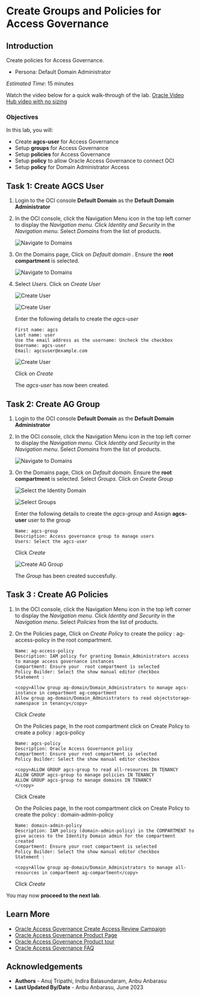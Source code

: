 # Create Groups and Policies for Access Governance

## Introduction

Create policies for Access Governance. 

* Persona: Default Domain Administrator

*Estimated Time*: 15 minutes

Watch the video below for a quick walk-through of the lab.
[Oracle Video Hub video with no sizing](videohub:1_x0vzlnhh)

### Objectives

In this lab, you will:
* Create **agcs-user** for Access Governance 
* Setup **groups** for Access Governance 
* Setup **policies** for Access Governance 
* Setup **policy** to allow Oracle Access Governance to connect OCI
* Setup **policy** for Domain Administrator Access 

## Task 1: Create AGCS User

1. Login to the OCI console **Default Domain** as the **Default Domain Administrator** 

1. In the OCI console, click the Navigation Menu icon in the top left corner to display the *Navigation menu.* Click *Identity and Security* in the *Navigation menu*. Select *Domains* from the list of products.

    ![Navigate to Domains](images/navigate-domains.png)

2. On the Domains page, Click on *Default domain* . Ensure the **root compartment** is selected. 

    ![Navigate to Domains](images/default-domain.png)

3. Select *Users*. Click on *Create User*

    ![Create User](images/select-users.png)

    ![Create User](images/create-user.png)

    Enter the following details to create the *agcs-user* 

    ```
    First name: agcs
    Last name: user
    Use the email address as the username: Uncheck the checkbox 
    Username: agcs-user
    Email: agcsuser@example.com
    ```
    ![Create User](images/createuser-tab.png)

    Click on *Create*

    The *agcs-user* has now been created. 

## Task 2: Create AG Group 

1. Login to the OCI console **Default Domain** as the **Default Domain Administrator** 

2. In the OCI console, click the Navigation Menu icon in the top left corner to display the *Navigation menu.* Click *Identity and Security* in the *Navigation menu*. Select *Domains* from the list of products.

    ![Navigate to Domains](images/navigate-select-domain.png)

3. On the Domains page, Click on *Default domain*. Ensure the **root compartment** is selected. Select *Groups*. Click on *Create Group*

    ![Select the Identity Domain](images/default-domain.png)

    ![Select Groups](images/select-group.png)

    Enter the following details to create the *agcs-group* and Assign **agcs-user** user to the group
    ```
    Name: agcs-group
    Description: Access governance group to manage users 
    Users: Select the agcs-user 
    ```
    Click *Create*

    ![Create AG Group](images/creategroup-tab.png)

    The *Group* has been created succesfully. 


## Task 3 : Create AG Policies 


1. In the OCI console, click the Navigation Menu icon in the top left corner to display the *Navigation menu.* Click *Identity and Security* in the *Navigation menu*. Select *Policies* from the list of products.

2. On the Policies page, Click on *Create Policy* to create the policy : ag-access-policy in the root compartment. 


    ```
    Name: ag-access-policy
    Description: IAM policy for granting Domain_Administrators access to manage access governance instances
    Compartment: Ensure your  root compartment is selected
    Policy Builder: Select the show manual editor checkbox
    Statement :
    ```
     ```
    <copy>Allow group ag-domain/Domain_Administrators to manage agcs-instance in compartment ag-compartment
    Allow group ag-domain/Domain_Administrators to read objectstorage-namespace in tenancy</copy>
      ```  

    Click *Create*


    On the Policies page, In the root compartment click on Create Policy to create a policy : agcs-policy

    ```
    Name: agcs-policy
    Description: Oracle Access Governance policy 
    Compartment: Ensure your root compartment is selected
    Policy Builder: Select the show manual editor checkbox
    ```
    ```
    <copy>ALLOW GROUP agcs-group to read all-resources IN TENANCY
    ALLOW GROUP agcs-group to manage policies IN TENANCY
    ALLOW GROUP agcs-group to manage domains IN TENANCY
    </copy>
    ```
 
    Click Create


   On the Policies page, In the root compartment click on Create Policy to create the policy : domain-admin-policy


    ```
    Name: domain-admin-policy
    Description: IAM policy (domain-admin-policy) in the COMPARTMENT to give access to the Identity Domain admin for the compartment created
    Compartment: Ensure your root compartment is selected
    Policy Builder: Select the show manual editor checkbox
    Statement :
    ```

    ```
    <copy>Allow group ag-domain/Domain_Administrators to manage all-resources in compartment ag-compartment</copy>
    ```

    Click *Create* 


  You may now **proceed to the next lab**. 

## Learn More

* [Oracle Access Governance Create Access Review Campaign](https://docs.oracle.com/en/cloud/paas/access-governance/pdapg/index.html)
* [Oracle Access Governance Product Page](https://www.oracle.com/security/cloud-security/access-governance/)
* [Oracle Access Governance Product tour](https://www.oracle.com/webfolder/s/quicktours/paas/pt-sec-access-governance/index.html)
* [Oracle Access Governance FAQ](https://www.oracle.com/security/cloud-security/access-governance/faq/)

## Acknowledgements
* **Authors** - Anuj Tripathi, Indira Balasundaram, Anbu Anbarasu 
* **Last Updated By/Date** - Anbu Anbarasu, June 2023
